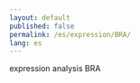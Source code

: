 ```yaml
---
layout: default
published: false
permalink: /es/expression/BRA/
lang: es
---
```


expression analysis BRA
